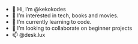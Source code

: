 - 👋 Hi, I’m @kekokodes
- 👀 I’m interested in tech, books and movies.
- 🌱 I’m currently learning to code. 
- 💞️ I’m looking to collaborate on beginner projects 
- 📫 @desk.lux 





